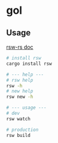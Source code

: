 # gol

## Usage

[rsw-rs doc](https://github.com/lencx/rsw-rs)

```bash
# install rsw
cargo install rsw

# --- help ---
# rsw help
rsw -h
# new help
rsw new -h

# --- usage ---
# dev
rsw watch

# production
rsw build
```
